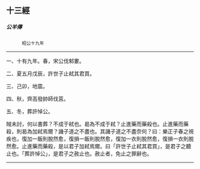 

## 十三經

##### 公羊傳
　　　`昭公十九年`

* * *

一、十有九年。春，宋公伐邾婁。

二、夏五月戊辰，許世子止弒其君買。

三、己卯，地震。

四、秋，齊高發帥師伐莒。

五、冬，葬許悼公。

賊未討，何以書葬？不成于弒也。曷為不成于弒？止進藥而藥殺也。止進藥而藥殺，則曷為加弒焉爾？譏子道之不盡也。其譏子道之不盡奈何？曰：樂正子春之視疾也，復加一飯則脫然愈，復損一飯則脫然愈，復加一衣則脫然愈，復損一衣則脫然愈。止進藥而藥殺，是以君子加弒焉爾。曰「許世子止弒其君買」，是君子之聽止也。「葬許悼公」，是君子之赦止也。赦止者，免止之罪辭也。

* * *

